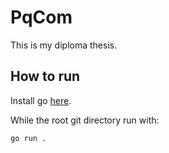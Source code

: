 # PqCom

This is my diploma thesis.

## How to run

Install go [here](https://go.dev/doc/install).

While the root git directory run with:

```
go run .
```
